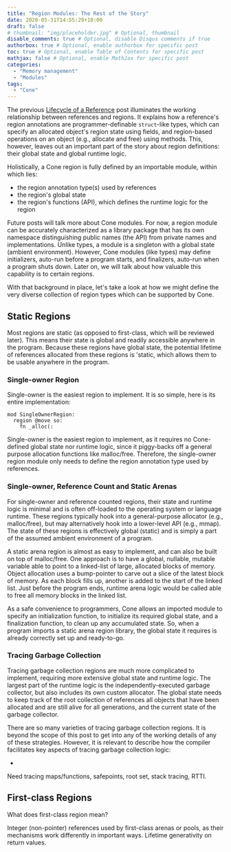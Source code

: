 ```yaml
---
title: "Region Modules: The Rest of the Story"
date: 2020-05-31T14:55:29+10:00
draft: false
# thumbnail: "img/placeholder.jpg" # Optional, thumbnail
disable_comments: true # Optional, disable Disqus comments if true
authorbox: true # Optional, enable authorbox for specific post
toc: true # Optional, enable Table of Contents for specific post
mathjax: false # Optional, enable MathJax for specific post
categories:
  - "Memory management"
  - "Modules"
tags:
  - "Cone"
---
```


The previous [Lifecycle of a Reference](/post/reference-lifecycle) post
illuminates the working relationship between references and regions.
It explains how a reference's region annotations are programmer-definable `struct`-like types,
which can specify an allocated object's region state using fields,
and region-based operations on an object (e.g., allocate and free) using methods.
This, however, leaves out an important part of the story about region definitions:
their global state and global runtime logic.

Holistically, a Cone region is fully defined by an importable module, within which lies:

- the region annotation type(s) used by references
- the region's global state
- the region's functions (API), which defines the runtime logic for the region

Future posts will talk more about Cone modules. 
For now, a region module can be accurately characterized as a library package
that has its own namespace distinguishing public names (the API)
from private names and implementations.
Unlike types, a module is a singleton with a global state (ambient environment).
However, Cone modules (like types) may define initializers,
auto-run before a program starts, and finalizers, auto-run when a program shuts down.
Later on, we will talk about how valuable this capability is to certain regions.

With that background in place, let's take a look at how
we might define the very diverse collection of region types
which can be supported by Cone.

## Static Regions ##

Most regions are static (as opposed to first-class, which will be reviewed later). 
This means their state is global and readily accessible
anywhere in the program. 
Because these regions have global state, the potential lifetime of references
allocated from these regions is 'static, which allows them to be usable anywhere in the
program.

### Single-owner Region ###

Single-owner is the easiest region to implement.
It is so simple, here is its entire implementation:

    mod SingleOwnerRegion:
      region @move so:
        fn _alloc(:
  
Single-owner is the easiest region to implement, as it requires no
Cone-defined global state nor runtime logic, 
since it piggy-backs off a general purpose allocation functions like malloc/free.
Therefore, the single-owner region module only needs to define the region annotation type
used by references.



### Single-owner, Reference Count and Static Arenas ###

For single-owner and reference counted regions, their state and runtime logic
is  minimal and is often off-loaded to the operating system or language runtime.
These regions typically hook into a general-purpose allocator (e.g., malloc/free),
but may alternatively hook into a lower-level API (e.g., mmap).
The state of these regions is effectively global (static)
and is simply a part of the assumed ambient environment of a program.

A static arena region is almost as easy to implement, and can also
be built on top of malloc/free. One approach is to have a global, nullable, mutable
variable able to point to a linked-list of large, allocated blocks of memory.
Object allocation uses a bump-pointer to carve out a slice of the latest block
of memory. As each block fills up, another is added to the start of the linked list.
Just before the program ends, runtime arena logic would be called able to
free all memory blocks in the linked list.

As a safe convenience to programmers, Cone allows an imported module
to specify an initialization function, to initialize its required global state,
and a finalization function, to clean up any accumulated state.
So, when a program imports a static arena region library, the global state
it requires is already correctly set up and ready-to-go.

### Tracing Garbage Collection ###

Tracing garbage collection regions are much more complicated to implement,
requiring more extensive global state and runtime logic.
The largest part of the runtime logic is the independently-executed garbage collector,
but also includes its own custom allocator.
The global state needs to keep track of the root collection of references
all objects that have been allocated and are still alive for all generations,
and the current state of the garbage collector.

There are so many varieties of tracing garbage collection regions.
It is beyond the scope of this post to get into any of the working details
of any of these strategies. 
However, it is relevant to describe how the compiler facilitates
key aspects of tracing garbage collection logic:

- 

Need tracing maps/functions, safepoints, root set, stack tracing, RTTI.

## First-class Regions ##

What does first-class region mean?

Integer (non-pointer) references used by first-class
arenas or pools, as their mechanisms work differently in important ways.
Lifetime generativity on return values.
